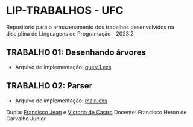 # LIP-TRABALHOS - UFC

Repositório para o armazenamento dos trabalhos desenvolvidos na disciplina de Linguagens de Programação - 2023.2

## TRABALHO 01: Desenhando árvores
- Arquivo de implementação: [quest1.exs](https://github.com/Francisco-Jean/LIP-TRABALHOS/blob/main/TreeDrawing.exs)

## TRABALHO 02: Parser
- Arquivo de implementação: [main.exs](https://github.com/Francisco-Jean/LIP-TRABALHOS/blob/main/Parser.exs)

Dupla: [Francisco Jean](https://github.com/Francisco-Jean) e [Victoria de Castro](https://github.com/viquecastro)
Docente: Francisco Heron de Carvalho Junior
